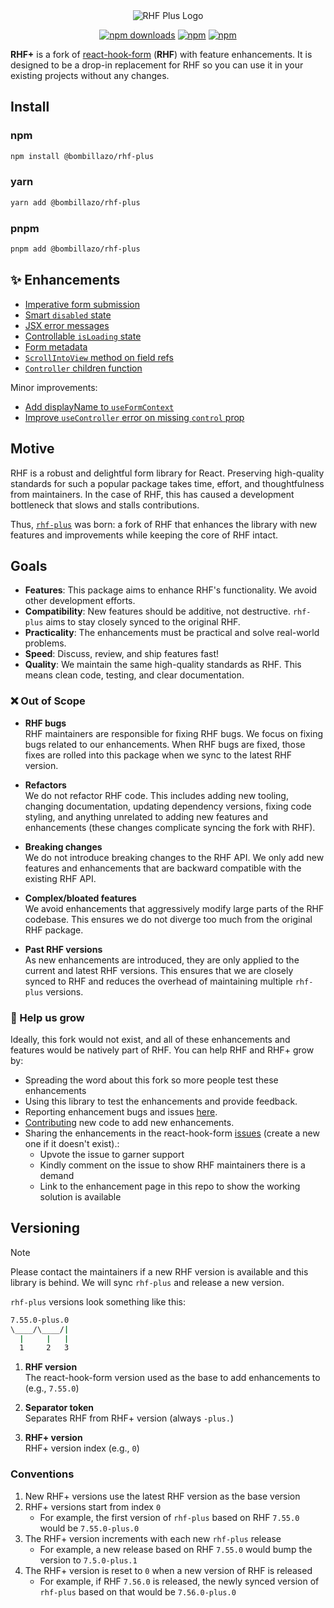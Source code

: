 <div align="center">
  <img src="./docs/logo.png" alt="RHF Plus Logo" />
</div>

<div align="center">

[![npm downloads](https://img.shields.io/npm/dm/@bombillazo/rhf-plus.svg?style=for-the-badge)](https://www.npmjs.com/package/@bombillazo/rhf-plus)
[![npm](https://img.shields.io/npm/dt/@bombillazo/rhf-plus.svg?style=for-the-badge)](https://www.npmjs.com/package/@bombillazo/rhf-plus)
[![npm](https://img.shields.io/npm/l/@bombillazo/rhf-plus?style=for-the-badge)](https://github.com/bombillazo/rhf-plus/blob/master/LICENSE)

</div>

**RHF+** is a fork of [react-hook-form](https://react-hook-form.com/) (**RHF**) with feature enhancements. It is designed to be a drop-in replacement for RHF so you can use it in your existing projects without any changes.

## Install

### npm

```sh
npm install @bombillazo/rhf-plus
```

### yarn

```sh
yarn add @bombillazo/rhf-plus
```

### pnpm

```sh
pnpm add @bombillazo/rhf-plus
```

## ✨ Enhancements

- [Imperative form submission](./docs/imperative_submit.md)
- [Smart `disabled` state](./docs/smart-disabled-state.md)
- [JSX error messages](./docs/jsx-error-messages.md)
- [Controllable `isLoading` state](./docs/controllable-is-loading-state.md)
- [Form metadata](./docs/form-metadata.md)
- [`ScrollIntoView` method on field refs](./docs/scroll-into-view-method.md)
- [`Controller` children function](./docs/controller-children-function.md)

Minor improvements:

- [Add displayName to `useFormContext`](./docs/use-form-context-display-name.md)
- [Improve `useController` error on missing `control` prop](./docs/improve-missing-use-controller-prop-error.md)

## Motive

RHF is a robust and delightful form library for React. Preserving high-quality standards for such a popular package takes time, effort, and thoughtfulness from maintainers. In the case of RHF, this has caused a development bottleneck that slows and stalls contributions.

Thus, [`rhf-plus`](https://github.com/bombillazo/rhf-plus) was born: a fork of RHF that enhances the library with new features and improvements while keeping the core of RHF intact.

## Goals

- **Features**: This package aims to enhance RHF's functionality. We avoid other development efforts.
- **Compatibility**: New features should be additive, not destructive. `rhf-plus` aims to stay closely synced to the original RHF.
- **Practicality**: The enhancements must be practical and solve real-world problems.
- **Speed**: Discuss, review, and ship features fast!
- **Quality**: We maintain the same high-quality standards as RHF. This means clean code, testing, and clear documentation.

### ❌ Out of Scope

- **RHF bugs**  
RHF maintainers are responsible for fixing RHF bugs. We focus on fixing bugs related to our enhancements. When RHF bugs are fixed, those fixes are rolled into this package when we sync to the latest RHF version.

- **Refactors**  
We do not refactor RHF code. This includes adding new tooling, changing documentation, updating dependency versions, fixing code styling, and anything unrelated to adding new features and enhancements (these changes complicate syncing the fork with RHF).

- **Breaking changes**  
We do not introduce breaking changes to the RHF API. We only add new features and enhancements that are backward compatible with the existing RHF API.

- **Complex/bloated features**  
We avoid enhancements that aggressively modify large parts of the RHF codebase. This ensures we do not diverge too much from the original RHF package.

- **Past RHF versions**  
As new enhancements are introduced, they are only applied to the current and latest RHF versions. This ensures that we are closely synced to RHF and reduces the overhead of maintaining multiple `rhf-plus` versions.

### 📣 Help us grow

Ideally, this fork would not exist, and all of these enhancements and features would be natively part of RHF. You can help RHF and RHF+ grow by:

- Spreading the word about this fork so more people test these enhancements
- Using this library to test the enhancements and provide feedback.
- Reporting enhancement bugs and issues [here](https://github.com/bombillazo/rhf-plus/issues).
- [Contributing](CONTRIBUTING.md) new code to add new enhancements.
- Sharing the enhancements in the react-hook-form [issues](https://github.com/react-hook-form/react-hook-form/issues) (create a new one if it doesn't exist).:
  - Upvote the issue to garner support
  - Kindly comment on the issue to show RHF maintainers there is a demand
  - Link to the enhancement page in this repo to show the working solution is available

## Versioning

> [!Note]
> Please contact the maintainers if a new RHF version is available and this library is behind. We will sync `rhf-plus` and release a new version.

`rhf-plus` versions look something like this:

```sh
7.55.0-plus.0
\____/\____/|
  |     |   |
  1     2   3
```

1. **RHF version**  
The react-hook-form version used as the base to add enhancements to (e.g., `7.55.0`)  

1. **Separator token**  
Separates RHF from RHF+ version (always `-plus.`)  

1. **RHF+ version**  
RHF+ version index (e.g., `0`)

### Conventions

1. New RHF+ versions use the latest RHF version as the base version
2. RHF+ versions start from index `0`
   - For example, the first version of `rhf-plus` based on RHF `7.55.0` would be `7.55.0-plus.0`
3. The RHF+ version increments with each new `rhf-plus` release
   - For example, a new release based on RHF `7.55.0` would bump the version to `7.5.0-plus.1`
4. The RHF+ version is reset to `0` when a new version of RHF is released
   - For example, if RHF `7.56.0` is released, the newly synced version of `rhf-plus` based on that would be `7.56.0-plus.0`
